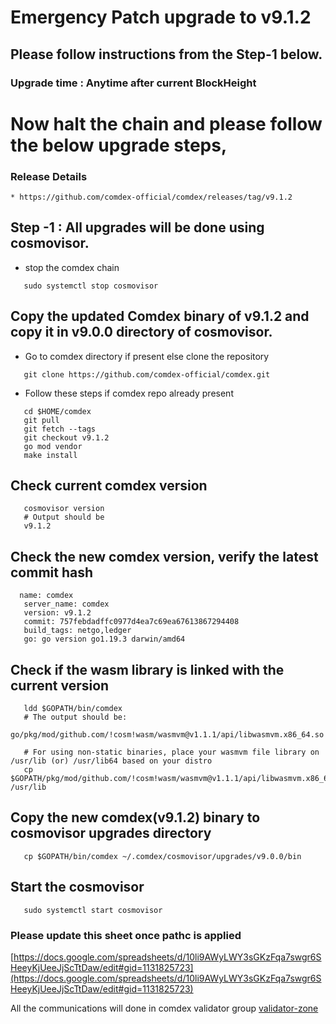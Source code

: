 # Emergency Patch upgrade to v9.1.2

## Please follow instructions from the Step-1 below.

### Upgrade time : Anytime after current BlockHeight
    
# Now halt the chain and please follow the below upgrade steps, 

### Release Details
    * https://github.com/comdex-official/comdex/releases/tag/v9.1.2
    
## Step -1 : All upgrades will be done using cosmovisor.

* stop the comdex chain

```shell
   sudo systemctl stop cosmovisor
```

## Copy the updated Comdex binary of v9.1.2 and copy it in v9.0.0 directory of cosmovisor.

* Go to comdex directory if present else clone the repository

```shell
   git clone https://github.com/comdex-official/comdex.git
```

* Follow these steps if comdex repo already present

```shell
   cd $HOME/comdex
   git pull
   git fetch --tags
   git checkout v9.1.2
   go mod vendor
   make install
```

## Check current comdex version
```shell
   cosmovisor version
   # Output should be
   v9.1.2
```

## Check the new comdex version, verify the latest commit hash

```shell
  name: comdex
   server_name: comdex
   version: v9.1.2
   commit: 757febdadffc0977d4ea7c69ea67613867294408
   build_tags: netgo,ledger
   go: go version go1.19.3 darwin/amd64

```

## Check if the wasm library is linked with the current version 

```shell
   ldd $GOPATH/bin/comdex
   # The output should be:
   go/pkg/mod/github.com/!cosm!wasm/wasmvm@v1.1.1/api/libwasmvm.x86_64.so

   # For using non-static binaries, place your wasmvm file library on /usr/lib (or) /usr/lib64 based on your distro
   cp $GOPATH/pkg/mod/github.com/!cosm!wasm/wasmvm@v1.1.1/api/libwasmvm.x86_64.so /usr/lib
```


## Copy the new comdex(v9.1.2) binary to cosmovisor upgrades directory

```shell
   cp $GOPATH/bin/comdex ~/.comdex/cosmovisor/upgrades/v9.0.0/bin
```

## Start the cosmovisor

```shell
   sudo systemctl start cosmovisor
```

### Please update this sheet once pathc is applied

[https://docs.google.com/spreadsheets/d/10li9AWyLWY3sGKzFqa7swgr6SHeeyKjUeeJjScTtDaw/edit#gid=1131825723](https://docs.google.com/spreadsheets/d/10li9AWyLWY3sGKzFqa7swgr6SHeeyKjUeeJjScTtDaw/edit#gid=1131825723)

All the communications will done in comdex validator group [validator-zone](https://discord.com/channels/890929797318967416/891998323416907786)
